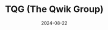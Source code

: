 ---  
layout: startup_page  
title: "TQG (The Qwik Group)"  
id: "theqwikgroup.com"  
permalink: "/tqgtheqwikgrouptheqwikgroup.com08222024/"  
website: "https://www.theqwikgroup.com/"  
funding_round: ""  
funding_amount: "$1.5M"  
investors: "a group of angel investors"  
about: "TQG (The Qwik Group) is deploying a national network of parcel lockers called QwikLockers. The company's latest funding round will support this rollout, with a subsequent Series A round planned to further expand its presence across the United States."  
markets: "Logistics, Parcel Delivery, Financial Services, Information Technology, Software"  
hq: "Palo Alto, California, United States"  
founded_year: "2018"  
linkedin: "https://www.linkedin.com/company/qwikgroup"  
twitter: ""  
instagram: ""  
facebook: ""  
crunchbase: "https://www.crunchbase.com/organization/qwikleaf"  
pitchbook: ""  

date_display: "22-Aug-2024"  
date: "2024-08-22"

# SEO Optimization  
meta_title: "TQG (The Qwik Group) -  Funding ($1.5M)"  
meta_description: "TQG (The Qwik Group), TQG (The Qwik Group) is deploying a national network of parcel lockers called QwikLockers. The company's latest funding round will support this rollou..."  
meta_keywords: "TQG (The Qwik Group), Logistics, Parcel Delivery, Financial Services, Information Technology, Software,  funding"  
canonical_url: "https://startup.projectstartups.com/tqgtheqwikgrouptheqwikgroup.com08222024/"  
---